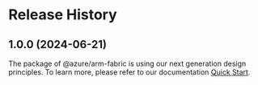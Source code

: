 # Release History
    
## 1.0.0 (2024-06-21)

The package of @azure/arm-fabric is using our next generation design principles. To learn more, please refer to our documentation [Quick Start](https://aka.ms/azsdk/js/mgmt/quickstart).

